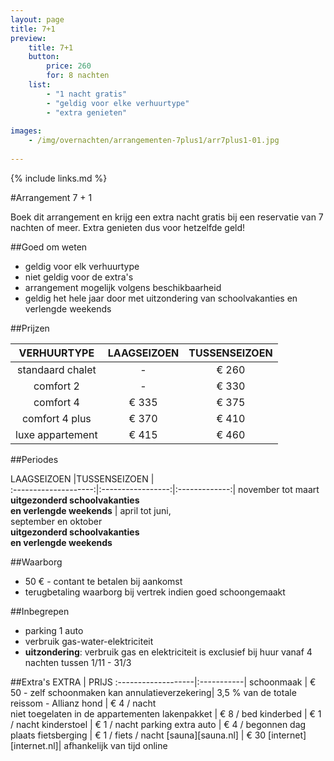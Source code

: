 ```yaml
---
layout: page
title: 7+1
preview: 
    title: 7+1
    button:
        price: 260
        for: 8 nachten
    list:
        - "1 nacht gratis"
        - "geldig voor elke verhuurtype"
        - "extra genieten"
        
images:
    - /img/overnachten/arrangementen-7plus1/arr7plus1-01.jpg
    
---
```


{% include links.md %}


#Arrangement 7 + 1

Boek dit arrangement en krijg een extra nacht gratis bij een reservatie van 7 nachten of meer. Extra genieten dus voor hetzelfde geld!

    
##Goed om weten
- geldig voor elk verhuurtype
- niet geldig voor de extra's
- arrangement mogelijk volgens beschikbaarheid
- geldig het hele jaar door met uitzondering van schoolvakanties en verlengde weekends

##Prijzen

VERHUURTYPE         | LAAGSEIZOEN | TUSSENSEIZOEN  |
:------------------:|:-----------:|:-------------:
standaard chalet    |-            |€ 260                
comfort 2           |-            |€ 330                
comfort 4           |€ 335        |€ 375         
comfort 4 plus      |€ 370        |€ 410  
luxe appartement    |€ 415        |€ 460         
        


##Periodes

LAAGSEIZOEN           |TUSSENSEIZOEN      |   
:--------------------:|:-----------------:|:-------------:|
november tot maart<br>**uitgezonderd schoolvakanties <br>en verlengde weekends** | april tot juni, <br>september en oktober <br>**uitgezonderd schoolvakanties <br>en verlengde weekends**

##Waarborg
- 50 € - contant te betalen bij aankomst
- terugbetaling waarborg bij vertrek indien goed schoongemaakt

##Inbegrepen
- parking 1 auto
- verbruik gas-water-elektriciteit 
- **uitzondering**: verbruik gas en elektriciteit is exclusief bij huur vanaf 4 nachten tussen 1/11 - 31/3

##Extra's
EXTRA               | PRIJS 
:-------------------|:-----------|
schoonmaak          | € 50 - zelf schoonmaken kan
annulatieverzekering| 3,5 % van de totale reissom - Allianz 
hond                | € 4 / nacht<br> niet toegelaten in de appartementen
lakenpakket         | € 8 / bed
kinderbed           | € 1 / nacht
kinderstoel         | € 1 / nacht
parking extra auto  | € 4 / begonnen dag
plaats fietsberging | € 1 / fiets / nacht
[sauna][sauna.nl]   | € 30
[internet][internet.nl]| afhankelijk van tijd online


